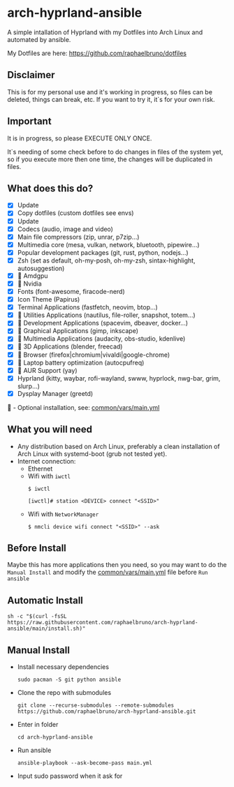 # arch-hyprland-ansible
A simple intallation of Hyprland with my Dotfiles into Arch Linux and automated by ansible.

My Dotfiles are here: https://github.com/raphaelbruno/dotfiles

## Disclaimer

This is for my personal use and it's working in progress, so files can be deleted, things can break, etc. If you want to try it, it`s for your own risk.

## Important

It is in progress, so please EXECUTE ONLY ONCE.

It`s needing of some check before to do changes in files of the system yet, so if you execute more then one time, the changes will be duplicated in files.

## What does this do?
- [x] Update
- [x] Copy dotfiles (custom dotfiles see envs)
- [x] Update
- [x] Codecs (audio, image and video)
- [x] Main file compressors (zip, unrar, p7zip...)
- [x] Multimedia core (mesa, vulkan, network, bluetooth, pipewire...)
- [x] Popular development packages (git, rust, python, nodejs...)
- [x] Zsh (set as default, oh-my-posh, oh-my-zsh, sintax-highlight, autosuggestion)
- [x] :checkered_flag: Amdgpu
- [x] :checkered_flag: Nvidia
- [x] Fonts (font-awesome, firacode-nerd)
- [x] Icon Theme (Papirus)
- [x] Terminal Applications (fastfetch, neovim, btop...)
- [x] :checkered_flag: Utilities Applications (nautilus, file-roller, snapshot, totem...)
- [x] :checkered_flag: Development Applications (spacevim, dbeaver, docker...)
- [x] :checkered_flag: Graphical Applications (gimp, inkscape)
- [x] :checkered_flag: Multimedia Applications (audacity, obs-studio, kdenlive)
- [x] :checkered_flag: 3D Applications (blender, freecad)
- [x] :checkered_flag: Browser (firefox|chromium|vivaldi|google-chrome)
- [x] :checkered_flag: Laptop battery optimization (autocpufreq)
- [x] :checkered_flag: AUR Support (yay)
- [x] Hyprland (kitty, waybar, rofi-wayland, swww, hyprlock, nwg-bar, grim, slurp...)
- [x] Dysplay Manager (greetd)

:checkered_flag: - Optional installation, see: [common/vars/main.yml](common/vars/main.yml)

## What you will need

- Any distribution based on Arch Linux, preferably a clean installation of Arch Linux with systemd-boot (grub not tested yet).
- Internet connection:
  - Ethernet
  - Wifi with `iwctl`
    ```
    $ iwctl

    [iwctl]# station <DEVICE> connect "<SSID>"
    ```
  - Wifi with `NetworkManager`
    ```
    $ nmcli device wifi connect "<SSID>" --ask
    ```

## Before Install

Maybe this has more applications then you need, so you may want to do the `Manual Install` and modify the [common/vars/main.yml](common/vars/main.yml) file before `Run ansible`


## Automatic Install

```
sh -c "$(curl -fsSL https://raw.githubusercontent.com/raphaelbruno/arch-hyprland-ansible/main/install.sh)"
```

## Manual Install

- Install necessary dependencies

  ```
  sudo pacman -S git python ansible
  ```

- Clone the repo with submodules 

  ```
  git clone --recurse-submodules --remote-submodules https://github.com/raphaelbruno/arch-hyprland-ansible.git
  ```

- Enter in folder

  ```
  cd arch-hyprland-ansible
  ```

- Run ansible
  ```
  ansible-playbook --ask-become-pass main.yml
  ```
- Input sudo password when it ask for
